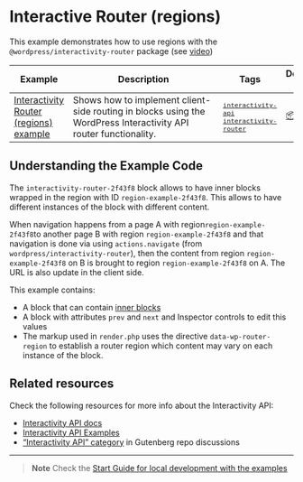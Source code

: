 # Interactive Router (regions)

This example demonstrates how to use regions with the `@wordpress/interactivity-router` package (see [video](https://youtu.be/ffbTQ1jv-ZA))

<!-- Please, do not remove these @TABLE EXAMPLES BEGIN and @TABLE EXAMPLES END comments or modify the table inside. This table is automatically generated from the data at _data/examples.json and _data/tags.json -->
<!-- @TABLE EXAMPLES BEGIN -->

| Example                                                                                                                                          | <span style="display: inline-block; width:250px">Description</span>                                              | Tags                                                                                                                                                                                                                                                                                        | Download .zip                                                                                                                                                                                                                 | Live Demo                                                                                                                                                                                                                                                                                                                                               |
| ------------------------------------------------------------------------------------------------------------------------------------------------ | ---------------------------------------------------------------------------------------------------------------- | ------------------------------------------------------------------------------------------------------------------------------------------------------------------------------------------------------------------------------------------------------------------------------------------- | ----------------------------------------------------------------------------------------------------------------------------------------------------------------------------------------------------------------------------- | ------------------------------------------------------------------------------------------------------------------------------------------------------------------------------------------------------------------------------------------------------------------------------------------------------------------------------------------------------- |
| [Interactivity Router (regions) example](https://github.com/juanma-wp/block-development-examples/tree/trunk/plugins/interactivity-router-2f43f8) | Shows how to implement client-side routing in blocks using the WordPress Interactivity API router functionality. | <small><code><a href="https://juanma-wp.github.io/block-development-examples/?tags=interactivity-api">interactivity-api</a></code></small> <small><code><a href="https://juanma-wp.github.io/block-development-examples/?tags=interactivity-router">interactivity-router</a></code></small> | [📦](https://github.com/juanma-wp/block-development-examples/releases/download/latest/interactivity-router-2f43f8.zip 'Install the plugin on any WordPress site using this zip and activate it to see the example in action') | [![](https://raw.githubusercontent.com/juanma-wp/block-development-examples/trunk/_assets/icon-wp.svg)](https://playground.wordpress.net/?blueprint-url=https://raw.githubusercontent.com/juanma-wp/block-development-examples/trunk/plugins/interactivity-router-2f43f8/_playground/blueprint.json 'Click here to access a live demo of this example') |

<!-- @TABLE EXAMPLES END -->

## Understanding the Example Code

The `interactivity-router-2f43f8` block allows to have inner blocks wrapped in the region with ID `region-example-2f43f8`. This allows to have different instances of the block with different content.

When navigation happens from a page A with region`region-example-2f43f8`to another page B with region `region-example-2f43f8` and that navigation is done via using `actions.navigate` (from `wordpress/interactivity-router`), then the content from region `region-example-2f43f8` on B is brought to region `region-example-2f43f8` on A. The URL is also update in the client side.

This example contains:

-   A block that can contain [inner blocks](https://developer.wordpress.org/block-editor/how-to-guides/block-tutorial/nested-blocks-inner-blocks/)
-   A block with attributes `prev` and `next` and Inspector controls to edit this values
-   The markup used in `render.php` uses the directive `data-wp-router-region` to establish a router region which content may vary on each instance of the block.

## Related resources

Check the following resources for more info about the Interactivity API:

-   [Interactivity API docs](https://github.com/WordPress/gutenberg/tree/trunk/packages/interactivity/docs)
-   [Interactivity API Examples](https://wordpress.github.io/block-development-examples?tags=interactivity-api&operator=isAny)
-   [“Interactivity API” category](https://github.com/WordPress/gutenberg/discussions/categories/interactivity-api) in Gutenberg repo discussions

---

> **Note**
> Check the [Start Guide for local development with the examples](https://github.com/juanma-wp/block-development-examples/wiki/Examples#start-guide-for-local-development-with-the-examples)
